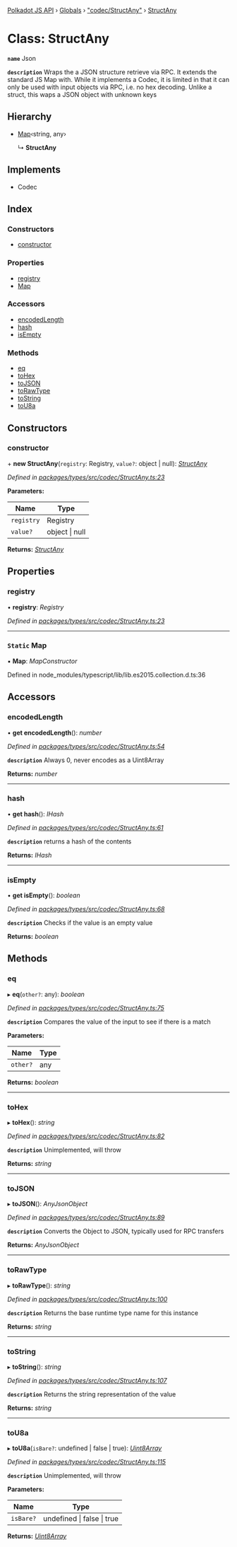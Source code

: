 [Polkadot JS API](../README.md) › [Globals](../globals.md) › ["codec/StructAny"](../modules/_codec_structany_.md) › [StructAny](_codec_structany_.structany.md)

# Class: StructAny

**`name`** Json

**`description`** 
Wraps the a JSON structure retrieve via RPC. It extends the standard JS Map with. While it
implements a Codec, it is limited in that it can only be used with input objects via RPC,
i.e. no hex decoding. Unlike a struct, this waps a JSON object with unknown keys

## Hierarchy

* [Map](_codec_struct_.struct.md#static-map)‹string, any›

  ↳ **StructAny**

## Implements

* Codec

## Index

### Constructors

* [constructor](_codec_structany_.structany.md#constructor)

### Properties

* [registry](_codec_structany_.structany.md#registry)
* [Map](_codec_structany_.structany.md#static-map)

### Accessors

* [encodedLength](_codec_structany_.structany.md#encodedlength)
* [hash](_codec_structany_.structany.md#hash)
* [isEmpty](_codec_structany_.structany.md#isempty)

### Methods

* [eq](_codec_structany_.structany.md#eq)
* [toHex](_codec_structany_.structany.md#tohex)
* [toJSON](_codec_structany_.structany.md#tojson)
* [toRawType](_codec_structany_.structany.md#torawtype)
* [toString](_codec_structany_.structany.md#tostring)
* [toU8a](_codec_structany_.structany.md#tou8a)

## Constructors

###  constructor

\+ **new StructAny**(`registry`: Registry, `value?`: object | null): *[StructAny](_codec_structany_.structany.md)*

*Defined in [packages/types/src/codec/StructAny.ts:23](https://github.com/polkadot-js/api/blob/519823bc0e/packages/types/src/codec/StructAny.ts#L23)*

**Parameters:**

Name | Type |
------ | ------ |
`registry` | Registry |
`value?` | object &#124; null |

**Returns:** *[StructAny](_codec_structany_.structany.md)*

## Properties

###  registry

• **registry**: *Registry*

*Defined in [packages/types/src/codec/StructAny.ts:23](https://github.com/polkadot-js/api/blob/519823bc0e/packages/types/src/codec/StructAny.ts#L23)*

___

### `Static` Map

▪ **Map**: *MapConstructor*

Defined in node_modules/typescript/lib/lib.es2015.collection.d.ts:36

## Accessors

###  encodedLength

• **get encodedLength**(): *number*

*Defined in [packages/types/src/codec/StructAny.ts:54](https://github.com/polkadot-js/api/blob/519823bc0e/packages/types/src/codec/StructAny.ts#L54)*

**`description`** Always 0, never encodes as a Uint8Array

**Returns:** *number*

___

###  hash

• **get hash**(): *IHash*

*Defined in [packages/types/src/codec/StructAny.ts:61](https://github.com/polkadot-js/api/blob/519823bc0e/packages/types/src/codec/StructAny.ts#L61)*

**`description`** returns a hash of the contents

**Returns:** *IHash*

___

###  isEmpty

• **get isEmpty**(): *boolean*

*Defined in [packages/types/src/codec/StructAny.ts:68](https://github.com/polkadot-js/api/blob/519823bc0e/packages/types/src/codec/StructAny.ts#L68)*

**`description`** Checks if the value is an empty value

**Returns:** *boolean*

## Methods

###  eq

▸ **eq**(`other?`: any): *boolean*

*Defined in [packages/types/src/codec/StructAny.ts:75](https://github.com/polkadot-js/api/blob/519823bc0e/packages/types/src/codec/StructAny.ts#L75)*

**`description`** Compares the value of the input to see if there is a match

**Parameters:**

Name | Type |
------ | ------ |
`other?` | any |

**Returns:** *boolean*

___

###  toHex

▸ **toHex**(): *string*

*Defined in [packages/types/src/codec/StructAny.ts:82](https://github.com/polkadot-js/api/blob/519823bc0e/packages/types/src/codec/StructAny.ts#L82)*

**`description`** Unimplemented, will throw

**Returns:** *string*

___

###  toJSON

▸ **toJSON**(): *AnyJsonObject*

*Defined in [packages/types/src/codec/StructAny.ts:89](https://github.com/polkadot-js/api/blob/519823bc0e/packages/types/src/codec/StructAny.ts#L89)*

**`description`** Converts the Object to JSON, typically used for RPC transfers

**Returns:** *AnyJsonObject*

___

###  toRawType

▸ **toRawType**(): *string*

*Defined in [packages/types/src/codec/StructAny.ts:100](https://github.com/polkadot-js/api/blob/519823bc0e/packages/types/src/codec/StructAny.ts#L100)*

**`description`** Returns the base runtime type name for this instance

**Returns:** *string*

___

###  toString

▸ **toString**(): *string*

*Defined in [packages/types/src/codec/StructAny.ts:107](https://github.com/polkadot-js/api/blob/519823bc0e/packages/types/src/codec/StructAny.ts#L107)*

**`description`** Returns the string representation of the value

**Returns:** *string*

___

###  toU8a

▸ **toU8a**(`isBare?`: undefined | false | true): *[Uint8Array](_codec_raw_.raw.md#static-uint8array)*

*Defined in [packages/types/src/codec/StructAny.ts:115](https://github.com/polkadot-js/api/blob/519823bc0e/packages/types/src/codec/StructAny.ts#L115)*

**`description`** Unimplemented, will throw

**Parameters:**

Name | Type |
------ | ------ |
`isBare?` | undefined &#124; false &#124; true |

**Returns:** *[Uint8Array](_codec_raw_.raw.md#static-uint8array)*
